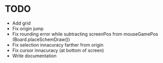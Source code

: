 # TODO

* Add grid
* Fix origin jump
* Fix rounding error while subtracting screenPos from mouseGamePos (Board.placeSchemDraw())
* Fix selection innacuracy farther from origin
* Fix cursor innacuracy (at bottom of screen)
* Write documentation